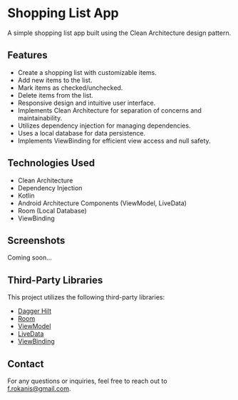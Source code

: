 # Shopping List App

A simple shopping list app built using the Clean Architecture design pattern.

## Features

- Create a shopping list with customizable items.
- Add new items to the list.
- Mark items as checked/unchecked.
- Delete items from the list.
- Responsive design and intuitive user interface.
- Implements Clean Architecture for separation of concerns and maintainability.
- Utilizes dependency injection for managing dependencies.
- Uses a local database for data persistence.
- Implements ViewBinding for efficient view access and null safety.

## Technologies Used

- Clean Architecture
- Dependency Injection
- Kotlin
- Android Architecture Components (ViewModel, LiveData)
- Room (Local Database)
- ViewBinding

## Screenshots

Coming soon...

## Third-Party Libraries

This project utilizes the following third-party libraries:

- [Dagger Hilt](https://dagger.dev/hilt/)
- [Room](https://developer.android.com/training/data-storage/room)
- [ViewModel](https://developer.android.com/topic/libraries/architecture/viewmodel)
- [LiveData](https://developer.android.com/topic/libraries/architecture/livedata)
- [ViewBinding](https://developer.android.com/topic/libraries/view-binding)

## Contact

For any questions or inquiries, feel free to reach out to f.rokanis@gmail.com.
